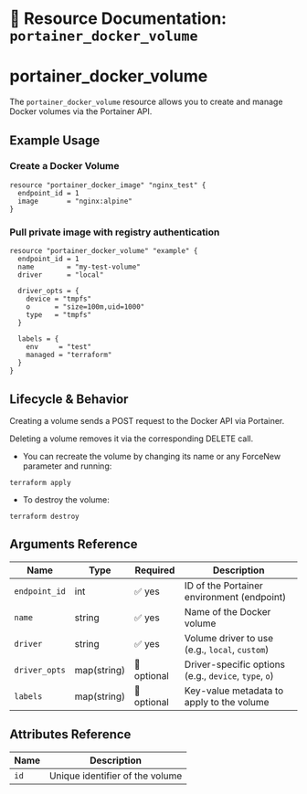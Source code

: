 # 🧩 **Resource Documentation: `portainer_docker_volume`**

# portainer_docker_volume
The `portainer_docker_volume` resource allows you to create and manage Docker volumes via the Portainer API.

## Example Usage

### Create a Docker Volume
```hcl
resource "portainer_docker_image" "nginx_test" {
  endpoint_id = 1
  image       = "nginx:alpine"
}
```

### Pull private image with registry authentication
```hcl
resource "portainer_docker_volume" "example" {
  endpoint_id = 1
  name        = "my-test-volume"
  driver      = "local"

  driver_opts = {
    device = "tmpfs"
    o      = "size=100m,uid=1000"
    type   = "tmpfs"
  }

  labels = {
    env     = "test"
    managed = "terraform"
  }
}
```

## Lifecycle & Behavior
Creating a volume sends a POST request to the Docker API via Portainer.

Deleting a volume removes it via the corresponding DELETE call.
- You can recreate the volume by changing its name or any ForceNew parameter and running:
```hcl
terraform apply
```

- To destroy the volume:
```hcl
terraform destroy
```

## Arguments Reference
| Name         | Type         | Required | Description                                                       |
|--------------|--------------|----------|-------------------------------------------------------------------|
| `endpoint_id`| int          | ✅ yes   | ID of the Portainer environment (endpoint)                        |
| `name`       | string       | ✅ yes   | Name of the Docker volume                                         |
| `driver`     | string       | ✅ yes   | Volume driver to use (e.g., `local`, `custom`)                    |
| `driver_opts`| map(string)  | 🚫 optional | Driver-specific options (e.g., `device`, `type`, `o`)           |
| `labels`     | map(string)  | 🚫 optional | Key-value metadata to apply to the volume                        |

## Attributes Reference

| Name | Description              |
|------|--------------------------|
| `id` | Unique identifier of the volume |
